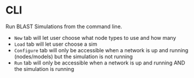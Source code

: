 # CLI
Run BLAST Simulations from the command line.

- `New` tab will let user choose what node types to use and how many
- `Load` tab will let user choose a sim
- `Configure` tab will only be accessible when a network is up and running (nodes/models) but the simulation is not running
- `Run` tab will only be accessible when a network is up and running AND the simulation is running